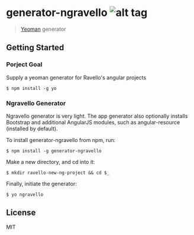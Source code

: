 # generator-ngravello ![alt tag](https://raw.github.com/tamirz/generator-ngravello/master/app/templates/ravello-logo.png)

> [Yeoman](http://yeoman.io) generator


## Getting Started

### Porject Goal

Supply a yeoman generator for Ravello's angular projects

```
$ npm install -g yo
```

### Ngravello Generator

Ngravello generator is very light. The app generator also optionally installs Bootstrap and additional AngularJS modules, such as angular-resource (installed by default).

To install generator-ngravello from npm, run:

```
$ npm install -g generator-ngravello
```

Make a new directory, and cd into it:
```
$ mkdir ravello-new-ng-project && cd $_
```

Finally, initiate the generator:

```
$ yo ngravello
```

## License

MIT
